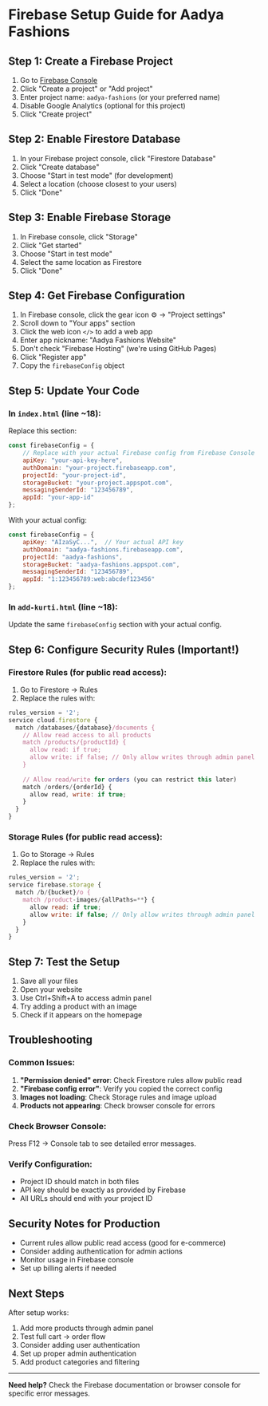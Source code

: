 # Firebase Setup Guide for Aadya Fashions

## Step 1: Create a Firebase Project

1. Go to [Firebase Console](https://console.firebase.google.com/)
2. Click "Create a project" or "Add project"
3. Enter project name: `aadya-fashions` (or your preferred name)
4. Disable Google Analytics (optional for this project)
5. Click "Create project"

## Step 2: Enable Firestore Database

1. In your Firebase project console, click "Firestore Database"
2. Click "Create database"
3. Choose "Start in test mode" (for development)
4. Select a location (choose closest to your users)
5. Click "Done"

## Step 3: Enable Firebase Storage

1. In Firebase console, click "Storage"
2. Click "Get started"
3. Choose "Start in test mode"
4. Select the same location as Firestore
5. Click "Done"

## Step 4: Get Firebase Configuration

1. In Firebase console, click the gear icon ⚙️ → "Project settings"
2. Scroll down to "Your apps" section
3. Click the web icon `</>` to add a web app
4. Enter app nickname: "Aadya Fashions Website"
5. Don't check "Firebase Hosting" (we're using GitHub Pages)
6. Click "Register app"
7. Copy the `firebaseConfig` object

## Step 5: Update Your Code

### In `index.html` (line ~18):
Replace this section:
```javascript
const firebaseConfig = {
    // Replace with your actual Firebase config from Firebase Console
    apiKey: "your-api-key-here",
    authDomain: "your-project.firebaseapp.com",
    projectId: "your-project-id",
    storageBucket: "your-project.appspot.com",
    messagingSenderId: "123456789",
    appId: "your-app-id"
};
```

With your actual config:
```javascript
const firebaseConfig = {
    apiKey: "AIzaSyC...",  // Your actual API key
    authDomain: "aadya-fashions.firebaseapp.com",
    projectId: "aadya-fashions",
    storageBucket: "aadya-fashions.appspot.com",
    messagingSenderId: "123456789",
    appId: "1:123456789:web:abcdef123456"
};
```

### In `add-kurti.html` (line ~18):
Update the same `firebaseConfig` section with your actual config.

## Step 6: Configure Security Rules (Important!)

### Firestore Rules (for public read access):
1. Go to Firestore → Rules
2. Replace the rules with:

```javascript
rules_version = '2';
service cloud.firestore {
  match /databases/{database}/documents {
    // Allow read access to all products
    match /products/{productId} {
      allow read: if true;
      allow write: if false; // Only allow writes through admin panel
    }
    
    // Allow read/write for orders (you can restrict this later)
    match /orders/{orderId} {
      allow read, write: if true;
    }
  }
}
```

### Storage Rules (for public read access):
1. Go to Storage → Rules
2. Replace the rules with:

```javascript
rules_version = '2';
service firebase.storage {
  match /b/{bucket}/o {
    match /product-images/{allPaths=**} {
      allow read: if true;
      allow write: if false; // Only allow writes through admin panel
    }
  }
}
```

## Step 7: Test the Setup

1. Save all your files
2. Open your website
3. Use Ctrl+Shift+A to access admin panel
4. Try adding a product with an image
5. Check if it appears on the homepage

## Troubleshooting

### Common Issues:

1. **"Permission denied" error**: Check Firestore rules allow public read
2. **"Firebase config error"**: Verify you copied the correct config
3. **Images not loading**: Check Storage rules and image upload
4. **Products not appearing**: Check browser console for errors

### Check Browser Console:
Press F12 → Console tab to see detailed error messages.

### Verify Configuration:
- Project ID should match in both files
- API key should be exactly as provided by Firebase
- All URLs should end with your project ID

## Security Notes for Production

- Current rules allow public read access (good for e-commerce)
- Consider adding authentication for admin actions
- Monitor usage in Firebase console
- Set up billing alerts if needed

## Next Steps

After setup works:
1. Add more products through admin panel
2. Test full cart → order flow
3. Consider adding user authentication
4. Set up proper admin authentication
5. Add product categories and filtering

---

**Need help?** Check the Firebase documentation or browser console for specific error messages.
